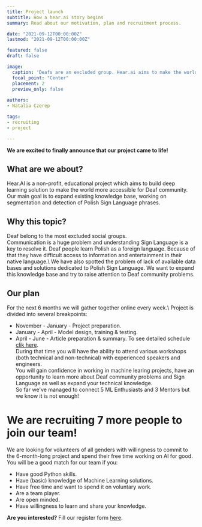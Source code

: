 ```yaml
---
title: Project launch
subtitle: How a hear.ai story begins
summary: Read about our motivation, plan and recruitment process.

date: "2021-09-12T00:00:00Z"
lastmod: "2021-09-12T00:00:00Z"

featured: false
draft: false

image:
  caption: 'Deafs are an excluded group. Hear.ai aims to make the world more accessible for Deaf community.'
  focal_point: "Center"
  placement: 2
  preview_only: false
  
authors:
- Natalia Czerep

tags:
- recruiting
- project

---
```

**We are excited to finally announce that our project came to life!**
## What are we about?
Hear.AI is a non-profit, educational project which aims to build deep learning solution to make the world more accessible for Deaf community. 
Our main goal is to expand existing knowledge base, working on segmentation and detection of Polish Sign Language phrases.

## Why this topic?
Deaf belong to the most excluded social groups.\
Communication is a huge problem and understanding Sign Language is a key to resolve it.
Deaf people learn Polish as a foreign language. Because of that they have difficult access to information and entertainment in their native language.\ 
We have also spotted the problem of lack of available data bases and solutions dedicated to Polish Sign Language.
We want to expand this knowledge base and try to raise attention to Deaf community problems.

## Our plan 
For the next 6 months we will gather together online every week.\ 
Project is divided into several breakpoints: 
* November - January - Project preparation.
* January - April - Model design, training & testing.
* April - June  - Article preparation & summary.
To see detailed schedule [clik here](https://www.hearai.pl/about/).\
During that time you will have the ability to attend various workshops (both technical and non-technical) with experienced speakers and engineers.\
You will gain confidence in working in machine learing projects, have an opportunity to learn more about Deaf community problems and Sign Language as well as expand your technical knowledge.\
So far we've managed to connect 5 ML Enthusiasts and 3 Mentors but we know it is not enough!

# We are recruiting 7 more people to join our team!
We are looking for volunteers of all genders with willingness to commit to the 6-month-long project and spend their free time working on AI for good.
You will be a good match for our team if you:
* Have good Python skills.
* Have (basic) knowledge of Machine Learning solutions.
* Have free time and want to spend it on voluntary work.
* Are a team player.
* Are open minded.
* Have willingness to learn and share your knowledge.

**Are you interested?**
Fill our register form [here](https://forms.gle/bN5S1dhFS2Zf57U77).


